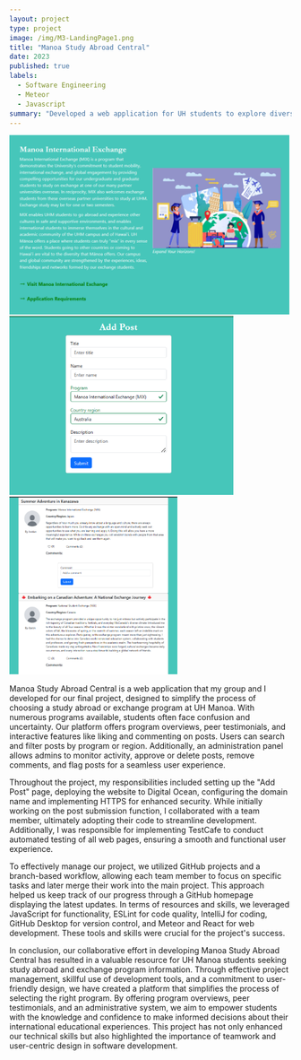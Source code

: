 ```yaml
---
layout: project
type: project
image: /img/M3-LandingPage1.png
title: "Manoa Study Abroad Central"
date: 2023
published: true
labels:
  - Software Engineering
  - Meteor
  - Javascript
summary: "Developed a web application for UH students to explore diverse study abroad programs and access posts sharing other students' experiences in one convenient platform."
---
```


<div class="text-center p-4">
  <img width="500px" src="../img/programs.png" class="img-thumbnail" > 
  <img width="400px" src="../img/addPost.png" class="img-thumbnail" >
  <img width="300px" src="../img/testimonials.png" class="img-thumbnail" >
</div>

Manoa Study Abroad Central is a web application that my group and I developed for our final project, designed to simplify the process of choosing a study abroad or exchange program at UH Manoa. With numerous programs available, students often face confusion and uncertainty. Our platform offers program overviews, peer testimonials, and interactive features like liking and commenting on posts. Users can search and filter posts by program or region. Additionally, an administration panel allows admins to monitor activity, approve or delete posts, remove comments, and flag posts for a seamless user experience.<br>

Throughout the project, my responsibilities included setting up the "Add Post" page, deploying the website to Digital Ocean, configuring the domain name and implementing HTTPS for enhanced security. While initially working on the post submission function, I collaborated with a team member, ultimately adopting their code to streamline development. Additionally, I was responsible for implementing TestCafe to conduct automated testing of all web pages, ensuring a smooth and functional user experience.<br>

To effectively manage our project, we utilized GitHub projects and a branch-based workflow, allowing each team member to focus on specific tasks and later merge their work into the main project. This approach helped us keep track of our progress through a GitHub homepage displaying the latest updates. In terms of resources and skills, we leveraged JavaScript for functionality, ESLint for code quality, IntelliJ for coding, GitHub Desktop for version control, and Meteor and React for web development. These tools and skills were crucial for the project's success.<br>

In conclusion, our collaborative effort in developing Manoa Study Abroad Central has resulted in a valuable resource for UH Manoa students seeking study abroad and exchange program information. Through effective project management, skillful use of development tools, and a commitment to user-friendly design, we have created a platform that simplifies the process of selecting the right program. By offering program overviews, peer testimonials, and an administrative system, we aim to empower students with the knowledge and confidence to make informed decisions about their international educational experiences. This project has not only enhanced our technical skills but also highlighted the importance of teamwork and user-centric design in software development. 
